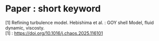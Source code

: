 # Paper : short keyword

[1] Refining turbulence model. Hebishima et al. : GOY shell Model, fluid dynamic, viscosty. <br>
[1] : https://doi.org/10.1016/j.chaos.2025.116101
